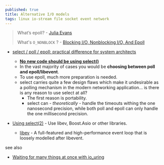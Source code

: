 ```yaml
---
published: true
title: Alternative I/O models
tags: linux io-stream file socket event network
---
```

> What’s epoll? - [Julia Evans](https://jvns.ca/blog/2017/06/03/async-io-on-linux--select--poll--and-epoll/)
> 
> What's `O_NONBLOCK` ? - [Blocking I/O, Nonblocking I/O, And Epoll](https://eklitzke.org/blocking-io-nonblocking-io-and-epoll)

- [select / poll / epoll: practical difference for system architects](http://www.ulduzsoft.com/2014/01/select-poll-epoll-practical-difference-for-system-architects/)
	- [**No new code should be using select()**](https://news.ycombinator.com/item?id=27216242)
    - In the vast majority of cases you would be **choosing between poll and epoll/libevent**.
	- To use epoll, much more preparation is needed.
	- select carries quite a few design flaws which make it undesirable as a polling mechanism in the modern networking application... is there is any reason to use select at all?
		- The first reason is portability.
        - select can - _theoretically_ - handle the timeouts withing the one nanosecond precision, while both poll and epoll can only handle the one millisecond precision.

- [Using select(2)](http://aivarsk.com/2017/04/06/select/) - Use libev, Boost.Asio or other libraries.
	- [libev](http://software.schmorp.de/pkg/libev.html) - A full-featured and high-performance event loop that is loosely modelled after libevent.
    
see also
- [Waiting for many things at once with io_uring](https://news.ycombinator.com/item?id=42135412)
